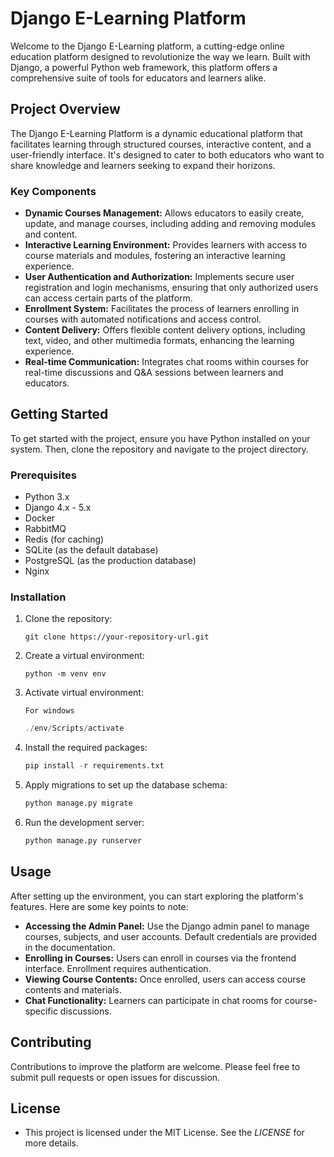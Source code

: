 # Django E-Learning Platform

Welcome to the Django E-Learning platform, a cutting-edge online education platform designed to revolutionize the way we learn. Built with Django, a powerful Python web framework, this platform offers a comprehensive suite of tools for educators and learners alike.

## Project Overview

The Django E-Learning Platform is a dynamic educational platform that facilitates learning through structured courses, interactive content, and a user-friendly interface. It's designed to cater to both educators who want to share knowledge and learners seeking to expand their horizons.

### Key Components

* **Dynamic Courses Management:** Allows educators to easily create, update, and manage courses, including adding and removing modules and content.
* **Interactive Learning Environment:** Provides learners with access to course materials and modules, fostering an interactive learning experience.
* **User Authentication and Authorization:** Implements secure user registration and login mechanisms, ensuring that only authorized users can access certain parts of the platform.
* **Enrollment System:** Facilitates the process of learners enrolling in courses with automated notifications and access control.
* **Content Delivery:** Offers flexible content delivery options, including text, video, and other multimedia formats, enhancing the learning experience.
* **Real-time Communication:** Integrates chat rooms within courses for real-time discussions and Q&A sessions between learners and educators.

## Getting Started

To get started with the project, ensure you have Python installed on your system. Then, clone the repository and navigate to the project directory.

### Prerequisites

- Python 3.x
- Django 4.x - 5.x
- Docker
- RabbitMQ
- Redis (for caching)
- SQLite (as the default database)
- PostgreSQL (as the production database)
- Nginx

### Installation

1. Clone the repository:

   ```
   git clone https://your-repository-url.git
   ```
2. Create a virtual environment:

   ```
   python -m venv env
   ```
3. Activate virtual environment:

   `For windows`

   ```powershell
   ./env/Scripts/activate
   ```
4. Install the required packages:

   ```python
   pip install -r requirements.txt
   ```
5. Apply migrations to set up the database schema:

   ```python
   python manage.py migrate
   ```
6. Run the development server:

   ```python
   python manage.py runserver
   ```

## Usage

After setting up the environment, you can start exploring the platform's features. Here are some key points to note:

* **Accessing the Admin Panel:** Use the Django admin panel to manage courses, subjects, and user accounts. Default credentials are provided in the documentation.
* **Enrolling in Courses:** Users can enroll in courses via the frontend interface. Enrollment requires authentication.
* **Viewing Course Contents:** Once enrolled, users can access course contents and materials.
* **Chat Functionality:** Learners can participate in chat rooms for course-specific discussions.

## Contributing

Contributions to improve the platform are welcome. Please feel free to submit pull requests or open issues for discussion.

## License

* This project is licensed under the MIT License. See the *LICENSE* for more details.
